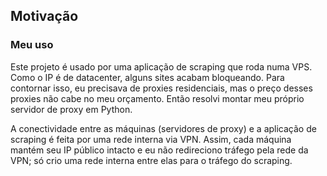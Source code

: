 ## Motivação

### Meu uso

Este projeto é usado por uma aplicação de scraping que roda numa VPS. Como o IP é de datacenter, alguns sites acabam bloqueando. Para contornar isso, eu precisava de proxies residenciais, mas o preço desses proxies não cabe no meu orçamento. Então resolvi montar meu próprio servidor de proxy em Python.

A conectividade entre as máquinas (servidores de proxy) e a aplicação de scraping é feita por uma rede interna via VPN. Assim, cada máquina mantém seu IP público intacto e eu não redireciono tráfego pela rede da VPN; só crio uma rede interna entre elas para o tráfego do scraping.
